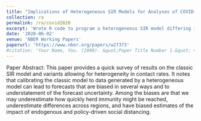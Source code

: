 ```yaml
---
title: "Implications of Heterogeneous SIR Models for Analyses of COVID-19"
collection: ra
permalink: /ra/covid2020
excerpt: 'Wrote R code to program a heterogeneous SIR model differing in their "activity" levels. Model versions include uniform matching and homophilic matching behaviors. Also produced relevant graphs with ggplot2. Developed 'Testing Pods' algorithm simulating the effectiveness of testing procedures with a realistic model of disease progression. The program is written in R and simulates in continuous time the evolution of a disease outbreak that starts with a single infected individual, keeping track of an ever increasing population of affected individuals that that has N members.'
date: '2020-06-02'
venue: 'NBER Working Papers'
paperurl: 'https://www.nber.org/papers/w27373'
#citation: 'Your Name, You. (2009). &quot;Paper Title Number 1.&quot; <i>Journal 1</i>. 1(1).'
---
```

Paper Abstract: This paper provides a quick survey of results on the classic SIR model and variants allowing for heterogeneity in contact rates. It notes that calibrating the classic model to data generated by a heterogeneous model can lead to forecasts that are biased in several ways and to understatement of the forecast uncertainty. Among the biases are that we may underestimate how quickly herd immunity might be reached, underestimate differences across regions, and have biased estimates of the impact of endogenous and policy-driven social distancing.
